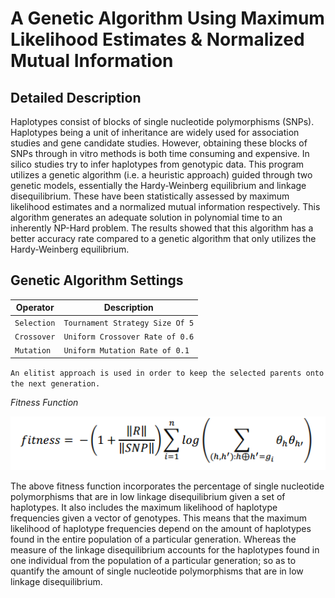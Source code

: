 A Genetic Algorithm Using Maximum Likelihood Estimates & Normalized Mutual Information
======================================================================================
**Detailed Description**
------------------------

Haplotypes consist of blocks of single nucleotide polymorphisms (SNPs). 
Haplotypes being a  unit  of  inheritance  are  widely  used  for  association  studies  and  gene  candidate  studies. 
However, obtaining these blocks of SNPs through in vitro  methods is both time consuming and  expensive.
In  silico  studies  try  to  infer  haplotypes  from  genotypic  data.
This program utilizes a genetic algorithm (i.e. a heuristic approach) guided through two genetic models, 
essentially the Hardy-Weinberg equilibrium and linkage disequilibrium. These have been
statistically assessed by maximum likelihood estimates and a normalized mutual information 
respectively.  This  algorithm  generates  an  adequate  solution  in  polynomial  time  to  an 
inherently NP-Hard problem.  The results showed that  this algorithm  has a better  accuracy 
rate compared to a genetic algorithm that only utilizes the Hardy-Weinberg equilibrium.

**Genetic Algorithm Settings**
------------------------------

| **Operator**  | **Description**                 |
|---------------|---------------------------------|
| `Selection`   | `Tournament Strategy Size Of 5` |
| `Crossover`   | `Uniform Crossover Rate of 0.6` |
| `Mutation`    | `Uniform Mutation Rate of 0.1`  |

`An elitist approach is used in order to keep the selected parents onto the next generation.`

*Fitness Function*

![Alt text](/FitnessFunction.PNG?raw=true "Optional Title")

The  above  fitness  function  incorporates  the  percentage  of  single nucleotide polymorphisms  that  are  in  low  linkage disequilibrium given a set of haplotypes.
It also includes the maximum likelihood of haplotype frequencies given a vector of genotypes. 
This means that the maximum likelihood of haplotype frequencies depend on the amount of haplotypes found in the entire population of a particular generation.
Whereas the measure of the linkage disequilibrium accounts for the haplotypes found in one individual from the population of a particular generation;
so as to quantify the amount of single nucleotide polymorphisms that are in low linkage disequilibrium.